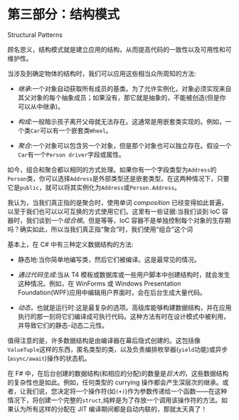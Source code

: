 # 第三部分：结构模式

Structural Patterns

顾名思义，结构模式就是建立应用的结构，从而提高代码的一致性以及可用性和可维护性。

当涉及到确定物体的结构时，我们可以应用这些相当众所周知的方法:

*   *继承*:一个对象自动获取所有成员的基类。为了允许实例化，对象必须实现来自其父对象的每个抽象成员；如果没有，那它就是抽象的，不能被创造(但是你可以从中继承)。

*   *构成*:一般暗示孩子离开父母就无法存在。这通常是用嵌套类实现的。例如，一个类`Car`可以有一个嵌套类`Wheel`。

*   *聚合*:一个对象可以包含另一个对象，但是那个对象也可以独立存在。假设一个`Car`有一个`Person driver`字段或属性。

如今，组合和聚合都以相同的方式处理。如果你有一个字段类型为`Address`的`Person`类，你可以选择`Address`是外部类型还是嵌套类型。在这两种情况下，只要它是`public`，就可以将其实例化为`Address`或`Person.Address`。

我认为，当我们真正指的是聚合时，使用单词 *composition* 已经变得如此普遍，以至于我们也可以以可互换的方式使用它们。这里有一些证据:当我们谈到 IoC 容器时，我们谈到一个*组合根*。但是等等，IoC 容器不是单独控制每个对象的生存期吗？确实如此，所以当我们真正指“聚合”时，我们使用“组合”这个词

基本上，在 C# 中有三种定义数据结构的方法:

*   静态地:当你简单地编写类，然后它们被编译。这是最常见的情况。

*   *通过代码生成*:当从 T4 模板或数据库或一些用户脚本中创建结构时，就会发生这种情况。例如，在 WinForms 或 Windows Presentation Foundation(WPF)应用中编辑用户界面时，会在后台生成大量代码。

*   *动态*，也就是运行时:这是最复杂的选项。高级库能够构建数据结构，并在应用执行的那一刻将它们编译成可执行代码。这种方法有时在设计模式中被利用，并导致它们的静态-动态二元性。

值得注意的是，许多数据结构是由编译器在幕后隐式创建的。这包括像`ValueTuple`这样的东西，匿名类型的类，以及负责编排枚举器(`yield`功能)或异步(`async/await`)操作的状态机。

在 F# 中，在后台创建的数据结构(和相应的分配)的数量是*巨大的*，这些数据结构的复杂性也是如此。例如，任何类型的 currying 操作都会产生深层次的继承。或者，让我们说，您决定将一个操作符(如`(+)`)作为参数传递给一个函数——在这种情况下，将创建一个完整的`struct`,纯粹是为了存放一个调用该操作符的方法。如果认为所有这样的分配在 JIT 编译期间都是自动内联的，那就太天真了！